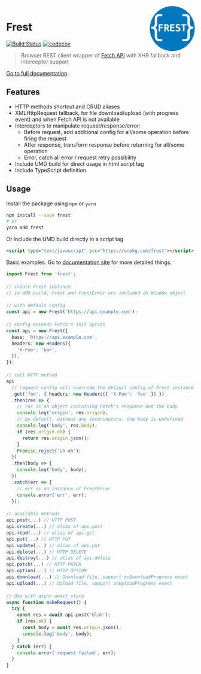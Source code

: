 <img src="../../docs/logo-256.png" alt="logo" height="120" align="right" />

# Frest

[![Build Status](https://img.shields.io/travis/panjiesw/frest/develop.svg?style=flat-square)](https://travis-ci.org/panjiesw/frest) [![codecov](https://codecov.io/gh/panjiesw/frest/branch/develop/graph/badge.svg)](https://codecov.io/gh/panjiesw/frest)

> Browser REST client wrapper of [Fetch API](https://developer.mozilla.org/en-US/docs/Web/API/Fetch_API) with XHR fallback and interceptor support

[Go to full documentation](https://frest.surge.sh).

## Features

- HTTP methods shortcut and CRUD aliases
- XMLHttpRequest fallback, for file download/upload (with progress event) and when Fetch API is not available
- Interceptors to manipulate request/response/error:
  - Before request, add additional config for all/some operation before firing the request
  - After response, transform response before returning for all/some operation
  - Error, catch all error / request retry possibility
- Include UMD build for direct usage in html script tag
- Include TypeScript definition

## Usage

Install the package using `npm` or `yarn`

```bash
npm install --save frest
# or
yarn add frest
```

Or include the UMD build directly in a script tag

```html
<script type="text/javascript" src="https://unpkg.com/frest"></script>
```

Basic examples. Go to [documentation site](https://frest.surge.sh) for more detailed things.

```typescript
import Frest from 'frest';

// create Frest instance
// in UMD build, Frest and FrestError are included in Window object

// with default config
const api = new Frest('https://api.example.com');

// config extends Fetch's init option
const api = new Frest({
  base: 'https://api.example.com',
  headers: new Headers({
    'X-Foo': 'bar',
  }),
});

// call HTTP method
api
  // request config will override the default config of Frest instance
  .get('foo', { headers: new Headers({ 'X-Foo': 'foo' }) })
  .then(res => {
    // res is an object containing Fetch's response and the body
    console.log('origin', res.origin);
    // by default, without any interceptors, the body is undefined
    console.log('body', res.body);
    if (res.origin.ok) {
      return res.origin.json();
    }
    Promise.reject('uh oh');
  })
  .then(body => {
    console.log('body', body);
  })
  .catch(err => {
    // err is an instance of FrestError
    console.error('err', err);
  });

// available methods
api.post(...) // HTTP POST
api.create(...) // alias of api.post
api.read(...) // alias of api.get
api.put(...) // HTTP PUT
api.update(...) // alias of api.put
api.delete(...) // HTTP DELETE
api.destroy(...) // alias of api.delete
api.patch(...) // HTTP PATCH
api.option(...) // HTTP OPTION
api.download(...) // Download file, support onDownloadProgress event
api.upload(...) // Upload file, support onUploadProgress event

// Use with async-await style
async function makeRequest() {
  try {
    const res = await api.post('blah');
    if (res.ok) {
      const body = await res.origin.json();
      console.log('body', body);
    }
  } catch (err) {
    console.error('request failed', err);
  }
}
```
